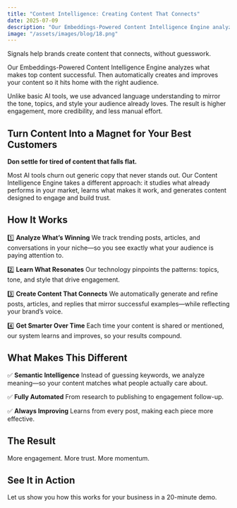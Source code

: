 ```yaml
---
title: "Content Intelligence: Creating Content That Connects"
date: 2025-07-09
description: "Our Embeddings-Powered Content Intelligence Engine analyzes what makes top content successful."
image: "/assets/images/blog/18.png"
---
```

Signals help brands create content that connects, without guesswork.

Our Embeddings-Powered Content Intelligence Engine analyzes what makes top content successful. Then automatically creates and improves your content so it hits home with the right audience.

Unlike basic AI tools, we use advanced language understanding to mirror the tone, topics, and style your audience already loves. The result is higher engagement, more credibility, and less manual effort.

## Turn Content Into a Magnet for Your Best Customers

**Don settle for tired of content that falls flat.**

Most AI tools churn out generic copy that never stands out. Our Content Intelligence Engine takes a different approach: it studies what already performs in your market, learns what makes it work, and generates content designed to engage and build trust.

## How It Works
1️⃣ **Analyze What’s Winning**
We track trending posts, articles, and conversations in your niche—so you see exactly what your audience is paying attention to.

2️⃣ **Learn What Resonates**
Our technology pinpoints the patterns: topics, tone, and style that drive engagement.

3️⃣ **Create Content That Connects**
We automatically generate and refine posts, articles, and replies that mirror successful examples—while reflecting your brand’s voice.

4️⃣ **Get Smarter Over Time**
Each time your content is shared or mentioned, our system learns and improves, so your results compound.

## What Makes This Different
✅ **Semantic Intelligence**
Instead of guessing keywords, we analyze meaning—so your content matches what people actually care about.

✅ **Fully Automated**
From research to publishing to engagement follow-up.

✅ **Always Improving**
Learns from every post, making each piece more effective.

## The Result
More engagement. More trust. More momentum.

## See It in Action
Let us show you how this works for your business in a 20-minute demo.

